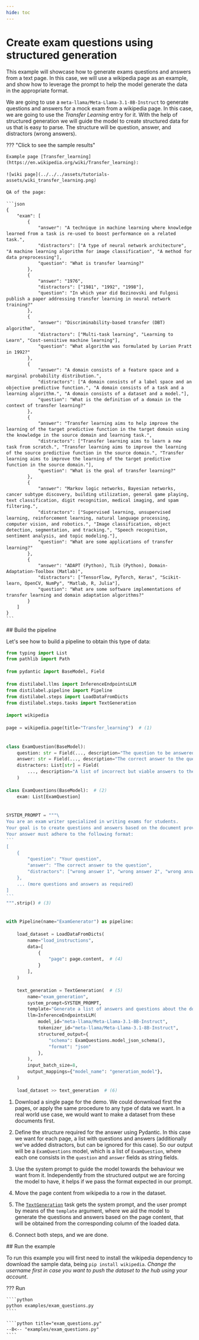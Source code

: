 ```yaml
---
hide: toc
---
```


# Create exam questions using structured generation

This example will showcase how to generate exams questions and answers from a text page. In this case, we will use a wikipedia page as an example, and show how to leverage the prompt to help the model generate the data in the appropriate format.

We are going to use a `meta-llama/Meta-Llama-3.1-8B-Instruct` to generate questions and answers for a mock exam from a wikipedia page. In this case, we are going to use the *Transfer Learning* entry for it. With the help of structured generation we will guide the model to create structured data for us that is easy to parse. The structure will be question, answer, and distractors (wrong answers).

??? "Click to see the sample results"

    Example page [Transfer_learning](https://en.wikipedia.org/wiki/Transfer_learning):

    ![wiki page](../../../assets/tutorials-assets/wiki_transfer_learning.png)

    QA of the page:

    ```json
    {
        "exam": [
            {
                "answer": "A technique in machine learning where knowledge learned from a task is re-used to boost performance on a related task.",
                "distractors": ["A type of neural network architecture", "A machine learning algorithm for image classification", "A method for data preprocessing"],
                "question": "What is transfer learning?"
            },
            {
                "answer": "1976",
                "distractors": ["1981", "1992", "1998"],
                "question": "In which year did Bozinovski and Fulgosi publish a paper addressing transfer learning in neural network training?"
            },
            {
                "answer": "Discriminability-based transfer (DBT) algorithm",
                "distractors": ["Multi-task learning", "Learning to Learn", "Cost-sensitive machine learning"],
                "question": "What algorithm was formulated by Lorien Pratt in 1992?"
            },
            {
                "answer": "A domain consists of a feature space and a marginal probability distribution.",
                "distractors": ["A domain consists of a label space and an objective predictive function.", "A domain consists of a task and a learning algorithm.", "A domain consists of a dataset and a model."],
                "question": "What is the definition of a domain in the context of transfer learning?"
            },
            {
                "answer": "Transfer learning aims to help improve the learning of the target predictive function in the target domain using the knowledge in the source domain and learning task.",
                "distractors": ["Transfer learning aims to learn a new task from scratch.", "Transfer learning aims to improve the learning of the source predictive function in the source domain.", "Transfer learning aims to improve the learning of the target predictive function in the source domain."],
                "question": "What is the goal of transfer learning?"
            },
            {
                "answer": "Markov logic networks, Bayesian networks, cancer subtype discovery, building utilization, general game playing, text classification, digit recognition, medical imaging, and spam filtering.",
                "distractors": ["Supervised learning, unsupervised learning, reinforcement learning, natural language processing, computer vision, and robotics.", "Image classification, object detection, segmentation, and tracking.", "Speech recognition, sentiment analysis, and topic modeling."],
                "question": "What are some applications of transfer learning?"
            },
            {
                "answer": "ADAPT (Python), TLib (Python), Domain-Adaptation-Toolbox (Matlab)",
                "distractors": ["TensorFlow, PyTorch, Keras", "Scikit-learn, OpenCV, NumPy", "Matlab, R, Julia"],
                "question": "What are some software implementations of transfer learning and domain adaptation algorithms?"
            }
        ]
    }
    ```

## Build the pipeline

Let's see how to build a pipeline to obtain this type of data:

````python
from typing import List
from pathlib import Path

from pydantic import BaseModel, Field

from distilabel.llms import InferenceEndpointsLLM
from distilabel.pipeline import Pipeline
from distilabel.steps import LoadDataFromDicts
from distilabel.steps.tasks import TextGeneration

import wikipedia

page = wikipedia.page(title="Transfer_learning")  # (1)


class ExamQuestion(BaseModel):
    question: str = Field(..., description="The question to be answered")
    answer: str = Field(..., description="The correct answer to the question")
    distractors: List[str] = Field(
        ..., description="A list of incorrect but viable answers to the question"
    )

class ExamQuestions(BaseModel):  # (2)
    exam: List[ExamQuestion]


SYSTEM_PROMPT = """\
You are an exam writer specialized in writing exams for students.
Your goal is to create questions and answers based on the document provided, and a list of distractors, that are incorrect but viable answers to the question.
Your answer must adhere to the following format:
```
[
    {
        "question": "Your question",
        "answer": "The correct answer to the question",
        "distractors": ["wrong answer 1", "wrong answer 2", "wrong answer 3"]
    },
    ... (more questions and answers as required)
]
```
""".strip() # (3)


with Pipeline(name="ExamGenerator") as pipeline:

    load_dataset = LoadDataFromDicts(
        name="load_instructions",
        data=[
            {
                "page": page.content,  # (4)
            }
        ],
    )

    text_generation = TextGeneration(  # (5)
        name="exam_generation",
        system_prompt=SYSTEM_PROMPT,
        template="Generate a list of answers and questions about the document. Document:\n\n{{ page }}",
        llm=InferenceEndpointsLLM(
            model_id="meta-llama/Meta-Llama-3.1-8B-Instruct",
            tokenizer_id="meta-llama/Meta-Llama-3.1-8B-Instruct",
            structured_output={
                "schema": ExamQuestions.model_json_schema(),
                "format": "json"
            },
        ),
        input_batch_size=8,
        output_mappings={"model_name": "generation_model"},
    )

    load_dataset >> text_generation  # (6)
````

1. Download a single page for the demo. We could donwnload first the pages, or apply the same procedure to any type of data we want. In a real world use case, we would want to make a dataset from these documents first.

2. Define the structure required for the answer using Pydantic. In this case we want for each page, a list with questions and answers (additionally we've added distractors, but can be ignored for this case). So our output will be a `ExamQuestions` model, which is a list of `ExamQuestion`, where each one consists in the `question` and `answer` fields as string fields.

3. Use the system prompt to guide the model towards the behaviour we want from it. Independently from the structured output we are forcing the model to have, it helps if we pass the format expected in our prompt.

4. Move the page content from wikipedia to a row in the dataset.

5. The [`TextGeneration`](https://distilabel.argilla.io/dev/components-gallery/tasks/textgeneration/) task gets the system prompt, and the user prompt by means of the `template` argument, where we aid the model to generate the questions and answers based on the page content, that will be obtained from the corresponding column of the loaded data.

6. Connect both steps, and we are done.

## Run the example

To run this example you will first need to install the wikipedia dependency to download the sample data, being `pip install wikipedia`. *Change the username first in case you want to push the dataset to the hub using your account*.

??? Run

    ````python
    python examples/exam_questions.py
    ````

    ````python title="exam_questions.py"
    --8<-- "examples/exam_questions.py"
    ````
